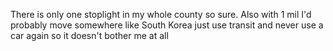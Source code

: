 There is only one stoplight in my whole county so sure. Also with 1 mil I'd probably move somewhere like South Korea just use transit and never use a car again so it doesn't bother me at all
